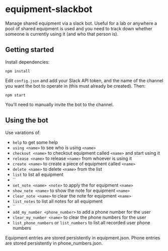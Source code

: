 # equipment-slackbot

Manage shared equipment via a slack bot. Useful for a lab or anywhere a pool of
shared equipment is used and you need to track down whether someone is
currently using it (and who that person is).

## Getting started

Install dependencies:

    npm install

Edit `config.json` and add your Slack API token, and the name of the channel you
want the bot to operate in (this must already be created). Then:

    npm start

You'll need to manually invite the bot to the channel.

## Using the bot

Use varations of:

* `help` to get some help
* `using <name>` to see who is using `<name>`
* `checkout <name>` to checkout equipment called `<name>` and start using it
* `release <name>` to release `<name>` from whoever is using it
* `create <name>` to create a piece of equipment called `<name>`
* `delete <name>` to delete `<name>` from the list
* `list` to list all equipment
* ``
* `set_note <name> <note>` to apply the <note> for equipment `<name>`
* `show_note <name>` to show the note for equipment `<name>`
* `clear_note <name>` to clear the note for equipment `<name>`
* `list_notes` to list all notes for all equipment
* ``
* `add_my_number <phone_number>` to add a phone number for the user
* `clear_my_number <name>` to clear the phone numbers for the user
* `list_phone_numbers` or `list_numbers` to list all recorded user phone numbers

Equipment entries are stored persistently in equipment.json.
Phone entries are stored persistently in phone_numbers.json.
